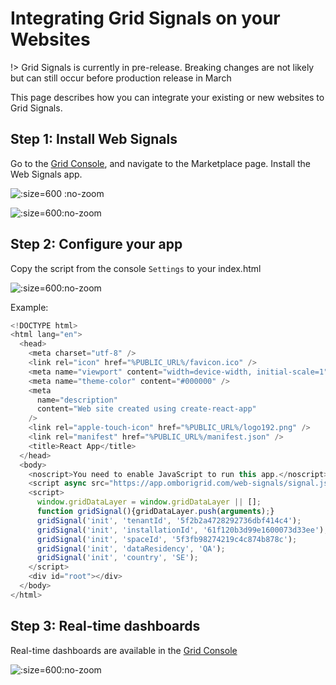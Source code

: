 # Integrating Grid Signals on your Websites

!> Grid Signals is currently in pre-release. Breaking changes are not likely but can still occur before production release in March

This page describes how you can integrate your existing or new websites to Grid Signals.

## Step 1: Install Web Signals
Go to the [Grid Console](https://omborigrid.com), and navigate to the Marketplace page. Install the Web Signals app.

![](https://media.omborigrid.com/media/5cbac8a388e174147b878cdd/e3d26af0-7eae-11ec-bec9-4dcd0899bd02 ":size=600 :no-zoom")

![](https://media.omborigrid.com/media/5cbac8a388e174147b878cdd/a0e4c800-7eae-11ec-bec9-4dcd0899bd02 ":size=600:no-zoom")

## Step 2: Configure your app
Copy the script from the console `Settings` to your index.html

![](https://media.omborigrid.com/media/5cbac8a388e174147b878cdd/70f12070-7eaf-11ec-bec9-4dcd0899bd02 ":size=600:no-zoom")

Example:

```js
<!DOCTYPE html>
<html lang="en">
  <head>
    <meta charset="utf-8" />
    <link rel="icon" href="%PUBLIC_URL%/favicon.ico" />
    <meta name="viewport" content="width=device-width, initial-scale=1" />
    <meta name="theme-color" content="#000000" />
    <meta
      name="description"
      content="Web site created using create-react-app"
    />
    <link rel="apple-touch-icon" href="%PUBLIC_URL%/logo192.png" />
    <link rel="manifest" href="%PUBLIC_URL%/manifest.json" />
    <title>React App</title>
  </head>
  <body>
    <noscript>You need to enable JavaScript to run this app.</noscript>
    <script async src="https://app.omborigrid.com/web-signals/signal.js"></script>
    <script>
      window.gridDataLayer = window.gridDataLayer || [];
      function gridSignal(){gridDataLayer.push(arguments);}
      gridSignal('init', 'tenantId', '5f2b2a4728292736dbf414c4');
      gridSignal('init', 'installationId', '61f120b3d99e1600073d33ee');
      gridSignal('init', 'spaceId', '5f3fb98274219c4c874b878c');
      gridSignal('init', 'dataResidency', 'QA');
      gridSignal('init', 'country', 'SE');
    </script>
    <div id="root"></div>
  </body>
</html>
```
<!---
## Step 3: Send events
On page load, the Web Signals will be initialized.

To send events, import `window.globalGridSignals` in your app.

```js
...
  const gs = window.globalGridSignals;
  gs.sendContentView({
    title: 'omborigrid_homepage',
    url: 'https://omborigrid.com'
  });
...
```
-->

## Step 3: Real-time dashboards
Real-time dashboards are available in the [Grid Console](https://console.omborigrid.com)

![](https://media.omborigrid.com/media/5cbac8a388e174147b878cdd/b72b6b70-7eb1-11ec-bec9-4dcd0899bd02 ":size=600:no-zoom")
